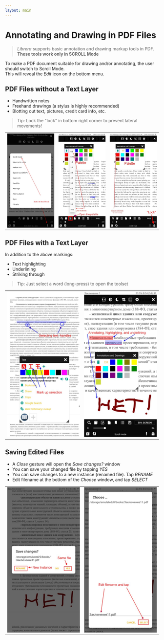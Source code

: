 ```yaml
---
layout: main
---
```


# Annotating and Drawing in PDF Files

> _Librera_ supports basic annotation and drawing markup tools in PDF. **These tools work only in SCROLL Mode**

To make a PDF document suitable for drawing and/or annotating, the user should switch to Scroll Mode.  
This will reveal the _Edit_ icon on the bottom menu.

## PDF Files without a Text Layer
- Handwritten notes
- Freehand drawings (a stylus is highly recommended)
- Blotting out text, pictures, credit card info, etc.
> Tip: Lock the "lock" in bottom right corner to prevent lateral movements!

||||
|-|-|-|
|![](1.jpg)|![](2.jpg)|![](3.jpg)|

## PDF Files with a Text Layer
In addition to the above markings:
- Text highlighting
- Underlining
- Striking through
> Tip: Just select a word (long-press) to open the toolset

|||
|-|-|
|![](4.jpg)|![](5.jpg)|

## Saving Edited Files
* A _Close_ gesture will open the _Save changes?_ window
* You can save your changed file by tapping _YES_
* You can save changes to a new instance (renamed file). Tap _RENAME_
* Edit filename at the bottom of the _Choose_ window, and tap _SELECT_

|||
|-|-|
|![](6.jpg)|![](7.jpg)|
